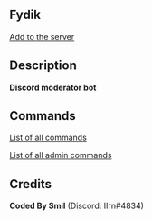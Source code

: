 ## Fydik
 
 [Add to the server](https://discord.com/oauth2/authorize?client_id=754436292527390730&permissions=8&scope=bot)
 
## Description

**Discord moderator bot**

## Commands

[List of all commands](commands)

[List of all admin commands](admin-commands)

## Credits

**Coded By Smil** (Discord: IIrn#4834)

